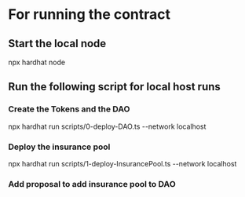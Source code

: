 # For running the contract

## Start the local node
npx hardhat node

## Run the following script for local host runs

### Create the Tokens and the DAO
npx hardhat run scripts/0-deploy-DAO.ts --network localhost

### Deploy the insurance pool
npx hardhat run scripts/1-deploy-InsurancePool.ts --network localhost

### Add proposal to add insurance pool to DAO
